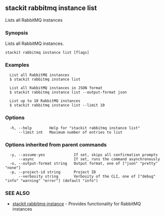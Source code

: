 ## stackit rabbitmq instance list

Lists all RabbitMQ instances

### Synopsis

Lists all RabbitMQ instances.

```
stackit rabbitmq instance list [flags]
```

### Examples

```
  List all RabbitMQ instances
  $ stackit rabbitmq instance list

  List all RabbitMQ instances in JSON format
  $ stackit rabbitmq instance list --output-format json

  List up to 10 RabbitMQ instances
  $ stackit rabbitmq instance list --limit 10
```

### Options

```
  -h, --help        Help for "stackit rabbitmq instance list"
      --limit int   Maximum number of entries to list
```

### Options inherited from parent commands

```
  -y, --assume-yes             If set, skips all confirmation prompts
      --async                  If set, runs the command asynchronously
  -o, --output-format string   Output format, one of ["json" "pretty" "none"]
  -p, --project-id string      Project ID
      --verbosity string       Verbosity of the CLI, one of ["debug" "info" "warning" "error"] (default "info")
```

### SEE ALSO

* [stackit rabbitmq instance](./stackit_rabbitmq_instance.md)	 - Provides functionality for RabbitMQ instances

